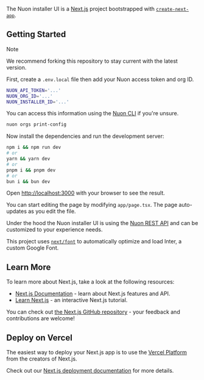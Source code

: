 The Nuon installer UI is a [Next.js](https://nextjs.org/) project bootstrapped with [`create-next-app`](https://github.com/vercel/next.js/tree/canary/packages/create-next-app).

## Getting Started

> [!NOTE]  
> We recommend forking this repository to stay current with the latest version.

First, create a `.env.local` file then add your Nuon access token and org ID.

``` bash
NUON_API_TOKEN='...'
NUON_ORG_ID='...'
NUON_INSTALLER_ID='...'
```

You can access this information using the [Nuon CLI](https://docs.nuon.co/cli) if you're unsure.

``` bash
nuon orgs print-config
```

Now install the dependencies and run the development server:

```bash
npm i && npm run dev
# or
yarn && yarn dev
# or
pnpm i && pnpm dev
# or
bun i && bun dev
```

Open [http://localhost:3000](http://localhost:3000) with your browser to see the result.

You can start editing the page by modifying `app/page.tsx`. The page auto-updates as you edit the file.

Under the hood the Nuon installer UI is using the [Nuon REST API](https://docs.nuon.co/api-ref/getting-started) and can be customized to your experience needs.

This project uses [`next/font`](https://nextjs.org/docs/basic-features/font-optimization) to automatically optimize and load Inter, a custom Google Font.

## Learn More

To learn more about Next.js, take a look at the following resources:

- [Next.js Documentation](https://nextjs.org/docs) - learn about Next.js features and API.
- [Learn Next.js](https://nextjs.org/learn) - an interactive Next.js tutorial.

You can check out [the Next.js GitHub repository](https://github.com/vercel/next.js/) - your feedback and contributions are welcome!

## Deploy on Vercel

The easiest way to deploy your Next.js app is to use the [Vercel Platform](https://vercel.com/new?utm_medium=default-template&filter=next.js&utm_source=create-next-app&utm_campaign=create-next-app-readme) from the creators of Next.js.

Check out our [Next.js deployment documentation](https://nextjs.org/docs/deployment) for more details.

